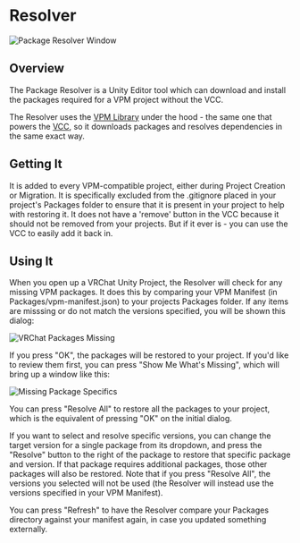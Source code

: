 # Resolver

![Package Resolver Window](/vcc.docs.vrchat.com/images/resolver.png)

## Overview
The Package Resolver is a Unity Editor tool which can download and install the packages required for a VPM project without the VCC.

The Resolver uses the [VPM Library](/guides/glossary#vpm) under the hood - the same one that powers the [VCC](/guides/glossary#vcc), so it downloads packages and resolves dependencies in the same exact way.

## Getting It
It is added to every VPM-compatible project, either during Project Creation or Migration. It is specifically excluded from the .gitignore placed in your project's Packages folder to ensure that it is present in your project to help with restoring it. It does not have a 'remove' button in the VCC because it should not be removed from your projects. But if it ever is - you can use the VCC to easily add it back in.

## Using It

When you open up a VRChat Unity Project, the Resolver will check for any missing VPM packages. It does this by comparing your VPM Manifest (in Packages/vpm-manifest.json) to your projects Packages folder.
If any items are misssing or do not match the versions specified, you will be shown this dialog:

![VRChat Packages Missing](/vcc.docs.vrchat.com/images/resolver-missing.png)

If you press "OK", the packages will be restored to your project. If you'd like to review them first, you can press "Show Me What's Missing", which will bring up a window like this:

![Missing Package Specifics](/vcc.docs.vrchat.com/images/resolver-specifics.png)

You can press "Resolve All" to restore all the packages to your project, which is the equivalent of pressing "OK" on the initial dialog.

If you want to select and resolve specific versions, you can change the target version for a single package from its dropdown, and press the "Resolve" button to the right of the package to restore that specific package and version. If that package requires additional packages, those other packages will also be restored. Note that if you press "Resolve All", the versions you selected will not be used (the Resolver will instead use the versions specified in your VPM Manifest).

You can press "Refresh" to have the Resolver compare your Packages directory against your manifest again, in case you updated something externally.